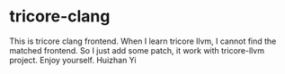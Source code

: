 # tricore-clang
This is tricore clang frontend.
When I learn tricore llvm, I cannot find the matched frontend.
So I just add some patch, it work with tricore-llvm project.
Enjoy yourself.
Huizhan Yi
